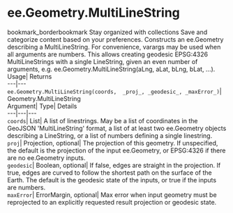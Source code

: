  
#  ee.Geometry.MultiLineString
bookmark_borderbookmark Stay organized with collections  Save and categorize content based on your preferences. 
Constructs an ee.Geometry describing a MultiLineString. 
For convenience, varargs may be used when all arguments are numbers. This allows creating geodesic EPSG:4326 MultiLineStrings with a single LineString, given an even number of arguments, e.g. ee.Geometry.MultiLineString(aLng, aLat, bLng, bLat, ...).
Usage| Returns  
---|---  
`ee.Geometry.MultiLineString(coords,  _proj_, _geodesic_, _maxError_)`| Geometry.MultiLineString  
Argument| Type| Details  
---|---|---  
`coords`| List| A list of linestrings. May be a list of coordinates in the GeoJSON 'MultiLineString' format, a list of at least two ee.Geometry objects describing a LineString, or a list of numbers defining a single linestring.  
`proj`| Projection, optional| The projection of this geometry. If unspecified, the default is the projection of the input ee.Geometry, or EPSG:4326 if there are no ee.Geometry inputs.  
`geodesic`| Boolean, optional| If false, edges are straight in the projection. If true, edges are curved to follow the shortest path on the surface of the Earth. The default is the geodesic state of the inputs, or true if the inputs are numbers.  
`maxError`| ErrorMargin, optional| Max error when input geometry must be reprojected to an explicitly requested result projection or geodesic state.  
